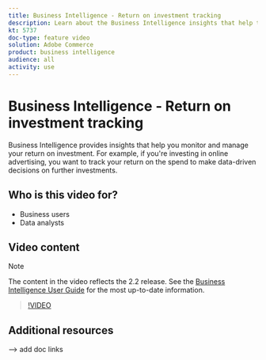 ```yaml
---
title: Business Intelligence - Return on investment tracking
description: Learn about the Business Intelligence insights that help track your return on investment.
kt: 5737
doc-type: feature video
solution: Adobe Commerce
product: business intelligence
audience: all
activity: use
---
```


# Business Intelligence - Return on investment tracking

Business Intelligence provides insights that help you monitor and manage your return on investment. For example, if you're investing in online advertising, you want to track your return on the spend to make data-driven decisions on further investments.

## Who is this video for?

- Business users
- Data analysts

## Video content

>[!NOTE]
>
>The content in the video reflects the 2.2 release. See the [Business Intelligence User Guide](https://docs.magento.com/mbi/) for the most up-to-date information.

>[!VIDEO](https://video.tv.adobe.com/v/35991?quality=12&learn=on)

## Additional resources

--> add doc links